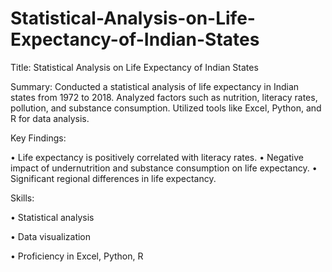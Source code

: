 # Statistical-Analysis-on-Life-Expectancy-of-Indian-States
Title: Statistical Analysis on Life Expectancy of Indian States

Summary: 
Conducted a statistical analysis of life expectancy in Indian states from 1972 to 2018. Analyzed factors such as nutrition, literacy rates, pollution, and substance consumption. Utilized tools like Excel, Python, and R for data analysis.

Key Findings:

•	Life expectancy is positively correlated with literacy rates.
•	Negative impact of undernutrition and substance consumption on life expectancy.
•	Significant regional differences in life expectancy.

Skills:

•	Statistical analysis

•	Data visualization

•	Proficiency in Excel, Python, R
